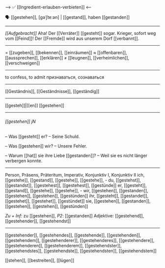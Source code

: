 --> ✅ [[Ingredient-erlauben-verbieten]] <--

🗣️ [[gestehen]], [ɡəˈʃteːən] | [[gestand]], haben [[gestanden]]

---
_[[Aufgebracht]]_ Aha! Der [[Verräter]] [[gesteht]] sogar. Krieger, sofort weg vom [[Feind]]! Der [[Fremde]] wird aus unserem Dorf [[verbannt]].

---
= [[zugeben]], [[bekennen]], [[einräumen]]
≈ [[offenbaren]], [[aussprechen]], [[erklären]]
≠ [[leugnen]], [[verheimlichen]], [[verschweigen]]

---
to confess, to admit
признаваться, сознаваться

---
[[Geständnis]], [[Geständnisse]], [[geständig]]

---
[[gesteh]]|[[en]]
[[gestehen]]

---
###### [[gestehen]] jN
– Was [[gesteht]] er?
– Seine Schuld.

– Was [[gestehen]] wir?
– Unsere Fehler.

– Warum [[hat]] sie ihre Liebe [[gestanden]]?
– Weil sie es nicht länger verbergen konnte.

---
Person, Präsens, Präteritum, Imperativ, Konjunktiv I,  Konjunktiv II 
ich, [[gestehe]], [[gestand]], [[gestehe]], [[gestehe]], -
du, [[gestehst]], [[gestandst]], [[gestehest]], [[gestehest]], [[gestünde]]
er, [[gesteht]], [[gestand]], [[gestehe]], [[gestehe]], -
wir, [[gestehen]], [[gestanden]], [[gestehen]], [[gestehen]], [[gestünden]]
ihr, [[gesteht]], [[gestandet]], [[gestehet]], [[gestehet]], [[gestündet]]
sie, [[gestehen]], [[gestanden]], [[gestehen]], [[gestehen]], [[gestünden]]

*Zu + Inf*: zu [[gestehen]], *P2*: [[gestanden]]
Adjektive: [[gestehend]], [[gestehender]], [[gestehendst]]

---
[[gestehender]], [[gestehendes]], [[gestehende]], [[gestehenden]], [[gestehendem]], [[gestehenderer]], [[gestehenderes]], [[gestehendere]], [[gestehenderen]], [[gestehenderem]], [[gestehendster]], [[gestehendstes]], [[gestehendste]], [[gestehendsten]], [[gestehendstem]]


[[stehen]], [[bestreiten]], [[lügen]]